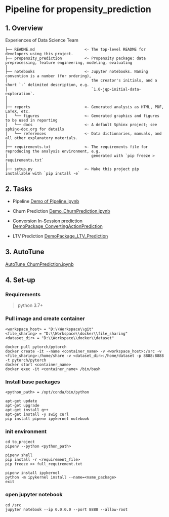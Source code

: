 # Pipeline for propensity_prediction

## 1. Overview
Experiences of Data Science Team

```
├── README.md                      <- The top-level README for developers using this project.
├── propensity_prediction          <- Propensity package: data preprocessing, feature engineering, modeling, evaluating
│
├── notebooks                      <- Jupyter notebooks. Naming convention is a number (for ordering),
│                                     the creator's initials, and a short `-` delimited description, e.g.
│                                     `1.0-jqp-initial-data-exploration`.
│
│
├── reports                        <- Generated analysis as HTML, PDF, LaTeX, etc.
│   └── figures                    <- Generated graphics and figures to be used in reporting
│   └── docs                       <- A default Sphinx project; see sphinx-doc.org for details
│   └── references                 <- Data dictionaries, manuals, and all other explanatory materials.
│
├── requirements.txt               <- The requirements file for reproducing the analysis environment, e.g.
│                                     generated with `pip freeze > requirements.txt`
│
├── setup.py                       <- Make this project pip installable with `pip install -e`
```

## 2. Tasks

- Pipeline [Demo of Pipeline.ipynb](notebooks/Demo_New_Pipeline.ipynb)

- Churn Prediction
[Demo_ChurnPrediction.ipynb](notebooks/Demo_ChurnPrediction_NKI.ipynb)

- Conversion In-Session prediction
[DemoPackage_ConvertingActionPrediction](notebooks/Demo_Conversion_InSession_Prediction.ipynb)

- LTV Prediction
[DemoPackage_LTV_Prediction](notebooks/Demo_LTV_Prediction.ipynb)

## 3. AutoTune

[AutoTune_ChurnPrediction.ipynb](notebooks/AutoTune_ChurnPrediction_pipeline.ipynb)

## 4. Set-up

### Requirements
> python 3.7+


### Pull image and create container

	<workspace_host> = "D:\\Workspace\\git"
	<file_sharing> = "D:\\Workspace\\docker\\file_sharing"
	<dataset_dir> = "D:\\Workspace\\docker\\dataset"
		
	docker pull pytorch/pytorch
	docker create -it --name <container_name> -v <workspace_host>:/src -v <file_sharing>:/home/share -v <dataset_dir>:/home/dataset -p 8888:8888 -t pytorch/pytorch
	docker start <container_name>
	docker exec -it <container_name> /bin/bash

### Install base packages
	
	<python_path> = /opt/conda/bin/python

	apt-get update
	apt-get upgrade
	apt-get install g++
	apt-get install -y swig curl
	pip install pipenv ipykernel notebook

### init environment

	cd to_project
	pipenv --python <python_path>

	pipenv shell
	pip install -r <requirement_file>
	pip freeze >> full_requirement.txt

	pipenv install ipykernel
	python -m ipykernel install --name=<name_package>
	exit

### open jupyter notebook 

	cd /src
	jupyter notebook --ip 0.0.0.0 --port 8888 --allow-root

